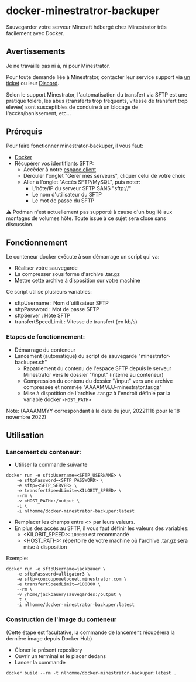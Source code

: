 # docker-minestratror-backuper
Sauvegarder votre serveur Mincraft hébergé chez Minestrator très facilement avec Docker.

## Avertissements

Je ne travaille pas ni à, ni pour Minestrator.</p>
Pour toute demande liée à Minestrator, contacter leur service support via [un ticket](https://minestrator.com/panel/support) ou leur [Discord](https://discord.com/invite/sa3uVjE).

Selon le support Minestrator, l'automatisation du transfert via SFTP est une pratique toléré, les abus (transferts trop fréquents, vitesse de transfert trop élevée) sont susceptibles de conduire à un blocage de l'accès/banissement, etc...

## Prérequis
Pour faire fonctionner minestrator-backuper, il vous faut:
* [Docker](https://www.docker.com)
* Récupérer vos identifiants SFTP:
  * Accèder à notre [espace client](https://minestrator.com/connexion)
  * Dérouler l'onglet "Gérer mes serveurs", cliquer celui de votre choix
  * Aller à l'onglet "Accès SFTP/MySQL", puis noter:
    * L'hôte/IP du serveur SFTP SANS "sftp://"
    * Le nom d'utilisateur du SFTP
    * Le mot de passe du SFTP

⚠️ Podman n'est actuellement pas supporté à cause d'un bug lié aux montages de volumes hôte. Toute issue à ce sujet sera close sans discussion.

## Fonctionnement
Le conteneur docker exécute à son démarrage un script qui va:
  * Réaliser votre sauvegarde
  * La compresser sous forme d'archive .tar.gz
  * Mettre cette archive à disposition sur votre machine

Ce script utilise plusieurs variables:
* sftpUsername : Nom d'utilisateur SFTP
* sftpPassword : Mot de passe SFTP
* sftpServer : Hôte SFTP
* transfertSpeedLimit : Vitesse de transfert (en kb/s)

### Etapes de fonctionnement:
* Démarrage du conteneur
* Lancement (automatique) du script de sauvegarde "minestrator-backuper.sh"
  * Rapatriement du contenu de l'espace SFTP depuis le serveur Minestrator vers le dossier "/input" (interne au conteneur)
  * Compression du contenu du dossier "/input" vers une archive compressée et nommée "AAAAMMJJ-minestrator.tar.gz"
  * Mise à dispotition de l'archive .tar.gz à l'endroit définie par la variable docker `<HOST_PATH>`

Note: (AAAAMMYY correspondant à la date du jour, 20221118 pour le 18 novembre 2022)

## Utilisation
### Lancement du conteneur:
* Utiliser la commande suivante
```
docker run -e sftpUsername=<SFTP_USERNAME> \
    -e sftpPassword=<SFTP_PASSWORD> \
    -e sftp=<SFTP_SERVER> \
    -e transfertSpeedLimit=<KILOBIT_SPEED> \
    --rm \
    -v <HOST_PATH>:/output \
    -t \
    -i nlhomme/docker-minestrator-backuper:latest
```

* Remplacer les champs entre <> par leurs valeurs. 
* En plus des accès au SFTP, il vous faut définir les valeurs des variables:
  * <KILOBIT_SPEED>: `100000` est recommandé
  * <HOST_PATH>: répertoire de votre machine où l'archive .tar.gz sera mise à disposition

Exemple:
```
docker run -e sftpUsername=jackbauer \
    -e sftpPassword=alligator3 \
    -e sftp=coucoupouetpouet.minestrator.com \
    -e transfertSpeedLimit=<100000 \
    --rm \
    -v /home/jackbauer/sauvegardes:/output \
    -t \
    -i nlhomme/docker-minestrator-backuper:latest
```

### Construction de l'image du conteneur
(Cette étape est facultative, la commande de lancement récupérera la dernière image depuis Docker Hub)

* Cloner le présent repository
* Ouvrir un terminal et le placer dedans
* Lancer la commande
```
docker build --rm -t nlhomme/docker-minestrator-backuper:latest .
```